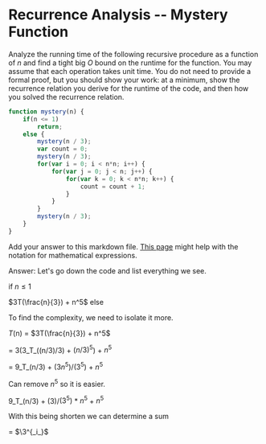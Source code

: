 # Recurrence Analysis -- Mystery Function

Analyze the running time of the following recursive procedure as a function of
$n$ and find a tight big $O$ bound on the runtime for the function. You may
assume that each operation takes unit time. You do not need to provide a formal
proof, but you should show your work: at a minimum, show the recurrence relation
you derive for the runtime of the code, and then how you solved the recurrence
relation.

```javascript
function mystery(n) {
    if(n <= 1)
        return;
    else {
        mystery(n / 3);
        var count = 0;
        mystery(n / 3);
        for(var i = 0; i < n*n; i++) {
            for(var j = 0; j < n; j++) {
                for(var k = 0; k < n*n; k++) {
                    count = count + 1;
                }
            }
        }
        mystery(n / 3);
    }
}
```

Add your answer to this markdown file. [This
page](https://docs.github.com/en/get-started/writing-on-github/working-with-advanced-formatting/writing-mathematical-expressions)
might help with the notation for mathematical expressions.

Answer: 
Let's go down the code and list everything we see. 

if $n \leq 1$ 

$3T(\frac{n}{3}) + n^5$ else 

To find the complexity, we need to isolate it more. 

_T_(n) = $3T(\frac{n}{3}) + n^5$

= 3(3_T_((n/3)/3) + $`(n/3)^5`$) + $`n^5`$

= 9_T_(n/3) + $`(3n^5)`$/$`(3^5)`$ + $`n^5`$

Can remove $`n^5`$ so it is easier. 

9_T_(n/3) + (3)/$`(3^5)`$ * $`n^5`$ + $`n^5`$

With this being shorten we can determine a sum 

= $`\3^{_i_}`$


